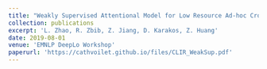 ```yaml
---
title: "Weakly Supervised Attentional Model for Low Resource Ad-hoc Cross-lingual Information Retrieval"
collection: publications
excerpt: 'L. Zhao, R. Zbib, Z. Jiang, D. Karakos, Z. Huang'
date: 2019-08-01
venue: 'EMNLP DeepLo Workshop'
paperurl: 'https://cathvoilet.github.io/files/CLIR_WeakSup.pdf'
---
```


